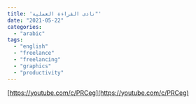 ```yaml
---
title: 'نادى القراءة العملية"'
date: "2021-05-22"
categories:
  - "arabic"
tags:
  - "english"
  - "freelance"
  - "freelancing"
  - "graphics"
  - "productivity"
---
```


[https://youtube.com/c/PRCeg](https://youtube.com/c/PRCeg)
